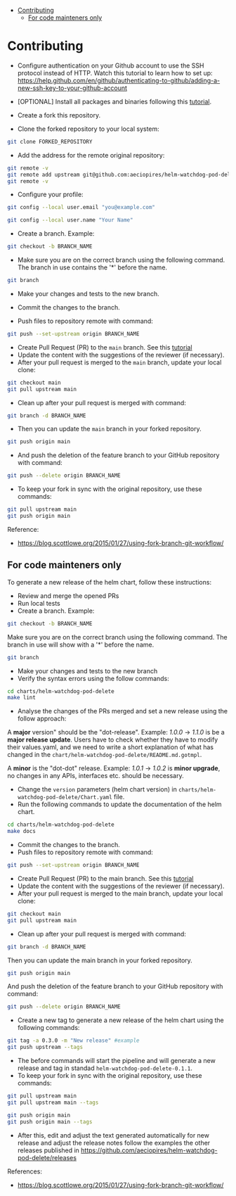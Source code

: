 <!-- TOC -->

- [Contributing](#contributing)
  - [For code mainteners only](#for-code-mainteners-only)

<!-- TOC -->

# Contributing

- Configure authentication on your Github account to use the SSH protocol instead of HTTP. Watch this tutorial to learn how to set up: https://help.github.com/en/github/authenticating-to-github/adding-a-new-ssh-key-to-your-github-account
- [OPTIONAL] Install all packages and binaries following this [tutorial](REQUIREMENTS.md).

- Create a fork this repository.
- Clone the forked repository to your local system:

```bash
git clone FORKED_REPOSITORY
```

- Add the address for the remote original repository:

```bash
git remote -v
git remote add upstream git@github.com:aeciopires/helm-watchdog-pod-delete.git
git remote -v
```

- Configure your profile:

```bash
git config --local user.email "you@example.com"

git config --local user.name "Your Name"
```

- Create a branch. Example:

```bash
git checkout -b BRANCH_NAME
```

- Make sure you are on the correct branch using the following command. The branch in use contains the '*' before the name.

```bash
git branch
```

- Make your changes and tests to the new branch.

- Commit the changes to the branch.
- Push files to repository remote with command:

```bash
git push --set-upstream origin BRANCH_NAME
```

- Create Pull Request (PR) to the `main` branch. See this [tutorial](https://help.github.com/en/github/collaborating-with-issues-and-pull-requests/creating-a-pull-request-from-a-fork)
- Update the content with the suggestions of the reviewer (if necessary).
- After your pull request is merged to the `main` branch, update your local clone:

```bash
git checkout main
git pull upstream main
```

- Clean up after your pull request is merged with command:

```bash
git branch -d BRANCH_NAME
```

- Then you can update the ``main`` branch in your forked repository.

```bash
git push origin main
```

- And push the deletion of the feature branch to your GitHub repository with command:

```bash
git push --delete origin BRANCH_NAME
```

- To keep your fork in sync with the original repository, use these commands:

```bash
git pull upstream main
git push origin main
```

Reference:
- https://blog.scottlowe.org/2015/01/27/using-fork-branch-git-workflow/

## For code mainteners only

To generate a new release of the helm chart, follow these instructions:

- Review and merge the opened PRs
- Run local tests
- Create a branch. Example:

```bash
git checkout -b BRANCH_NAME
```

Make sure you are on the correct branch using the following command. The branch in use will show with a '*' before the name.

```bash
git branch
```

- Make your changes and tests to the new branch
- Verify the syntax errors using the follow commands:

```bash
cd charts/helm-watchdog-pod-delete
make lint
```

- Analyse the changes of the PRs merged and set a new release using the follow approach:

A **major** version" should be the "dot-release". Example: *1.0.0* -> *1.1.0* is be a **major release update**. Users have to check whether they have to modify their values.yaml, and we need to write a short explanation of what has changed in the ``chart/helm-watchdog-pod-delete/README.md.gotmpl``.

A **minor** is the "dot-dot" release. Example: *1.0.1* -> *1.0.2* is **minor upgrade**, no changes in any APIs, interfaces etc. should be necessary.

- Change the ``version`` parameters (helm chart version) in ``charts/helm-watchdog-pod-delete/Chart.yaml`` file.
- Run the following commands to update the documentation of the helm chart.

```bash
cd charts/helm-watchdog-pod-delete
make docs
```

- Commit the changes to the branch.
- Push files to repository remote with command:

```bash
git push --set-upstream origin BRANCH_NAME
```

- Create Pull Request (PR) to the main branch. See this [tutorial](https://help.github.com/en/github/collaborating-with-issues-and-pull-requests/creating-a-pull-request-from-a-fork)
- Update the content with the suggestions of the reviewer (if necessary).
- After your pull request is merged to the main branch, update your local clone:

```bash
git checkout main
git pull upstream main
```

- Clean up after your pull request is merged with command:

```bash
git branch -d BRANCH_NAME
```

Then you can update the main branch in your forked repository.

```bash
git push origin main
```

And push the deletion of the feature branch to your GitHub repository with command:

```bash
git push --delete origin BRANCH_NAME
```

- Create a new tag to generate a new release of the helm chart using the following commands:

```bash
git tag -a 0.3.0 -m "New release" #example
git push upstream --tags
```

- The before commands will start the pipeline and will generate a new release and tag in standad ``helm-watchdog-pod-delete-0.1.1``.
- To keep your fork in sync with the original repository, use these commands:

```bash
git pull upstream main
git pull upstream main --tags

git push origin main
git push origin main --tags
```

- After this, edit and adjust the text generated automatically for new release and adjust the release notes follow the examples the other releases published in https://github.com/aeciopires/helm-watchdog-pod-delete/releases

References:

- https://blog.scottlowe.org/2015/01/27/using-fork-branch-git-workflow/
